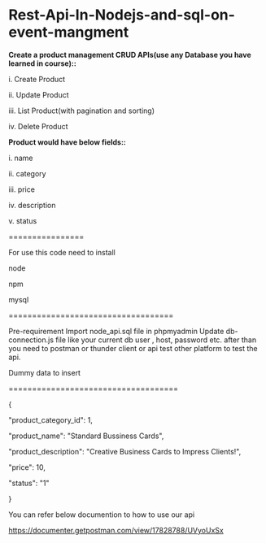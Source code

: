 # Rest-Api-In-Nodejs-and-sql-on-event-mangment

**Create a product management CRUD APIs(use any Database you have learned in course)::**

  i.   Create Product
  
  ii.  Update Product
  
  iii. List Product(with pagination  and sorting)
  
  iv.  Delete Product
  

**Product would have below fields::**

i. name

ii. category

iii. price

iv. description

v. status


================

For use this code need to install

node

npm

mysql

===================================

Pre-requirement 
Import node_api.sql file in phpmyadmin
Update db-connection.js file like your current db user , host, password etc.
after than you need to postman or thunder client or  api test other platform to test the api.


Dummy data to insert

====================================

{

  "product_category_id": 1,
  
  "product_name": "Standard Bussiness Cards",
  
  "product_description": "Creative Business Cards to Impress Clients!",
  
  "price": 10,
  
  "status": "1"
  
}


You can refer below documention to how to use our api

https://documenter.getpostman.com/view/17828788/UVyoUxSx

